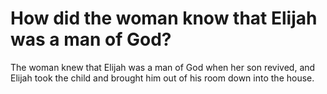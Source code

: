 # How did the woman know that Elijah was a man of God?

The woman knew that Elijah was a man of God when her son revived, and Elijah took the child and brought him out of his room down into the house.
